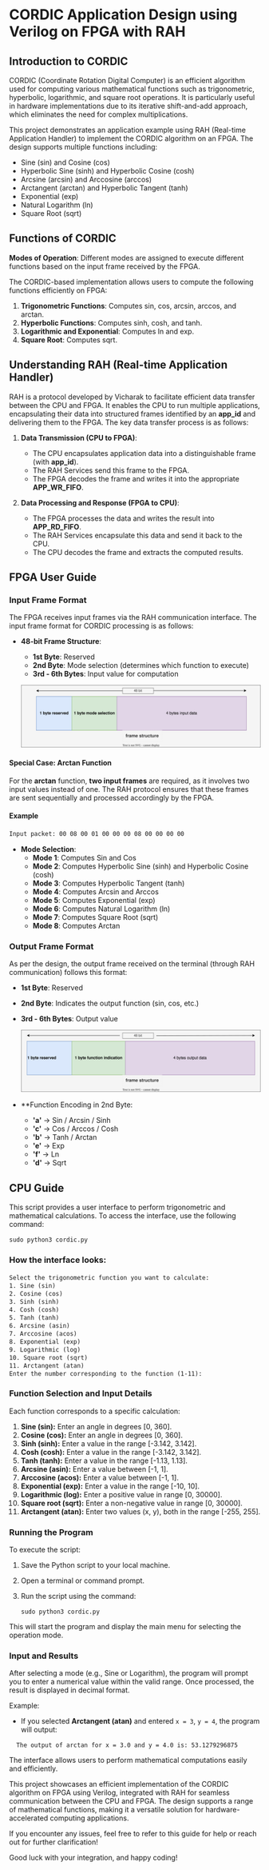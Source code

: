 # CORDIC Application Design using Verilog on FPGA with RAH

## Introduction to CORDIC
CORDIC (Coordinate Rotation Digital Computer) is an efficient algorithm used for computing various mathematical functions such as trigonometric, hyperbolic, logarithmic, and square root operations. It is particularly useful in hardware implementations due to its iterative shift-and-add approach, which eliminates the need for complex multiplications.

This project demonstrates an application example using RAH (Real-time Application Handler) to implement the CORDIC algorithm on an FPGA. The design supports multiple functions including:

- Sine (sin) and Cosine (cos)
- Hyperbolic Sine (sinh) and Hyperbolic Cosine (cosh)
- Arcsine (arcsin) and Arccosine (arccos)
- Arctangent (arctan) and Hyperbolic Tangent (tanh)
- Exponential (exp)
- Natural Logarithm (ln)
- Square Root (sqrt)

## Functions of CORDIC
 **Modes of Operation**: Different modes are assigned to execute different functions based on the input frame received by the FPGA.

The CORDIC-based implementation allows users to compute the following functions efficiently on FPGA:

1. **Trigonometric Functions**: Computes sin, cos, arcsin, arccos, and arctan.
2. **Hyperbolic Functions**: Computes sinh, cosh, and tanh.
3. **Logarithmic and Exponential**: Computes ln and exp.
4. **Square Root**: Computes sqrt.


## Understanding RAH (Real-time Application Handler)
RAH is a protocol developed by Vicharak to facilitate efficient data transfer between the CPU and FPGA. It enables the CPU to run multiple applications, encapsulating their data into structured frames identified by an **app_id** and delivering them to the FPGA. The key data transfer process is as follows:

1. **Data Transmission (CPU to FPGA)**:
   - The CPU encapsulates application data into a distinguishable frame (with **app_id**).
   - The RAH Services send this frame to the FPGA.
   - The FPGA decodes the frame and writes it into the appropriate **APP_WR_FIFO**.

2. **Data Processing and Response (FPGA to CPU)**:
   - The FPGA processes the data and writes the result into **APP_RD_FIFO**.
   - The RAH Services encapsulate this data and send it back to the CPU.
   - The CPU decodes the frame and extracts the computed results.

## FPGA User Guide

### Input Frame Format

The FPGA receives input frames via the RAH communication interface. The input frame format for CORDIC processing is as follows:

- **48-bit Frame Structure**:
  - **1st Byte**: Reserved
  - **2nd Byte**: Mode selection (determines which function to execute)
  - **3rd - 6th Bytes**: Input value for computation

  ![image](images/Input_data_frame_structure.svg)

#### Special Case: Arctan Function
For the **arctan** function, **two input frames** are required, as it involves two input values instead of one.
The RAH protocol ensures that these frames are sent sequentially and processed accordingly by the FPGA.

#### Example
```sh
Input packet: 00 08 00 01 00 00 00 08 00 00 00 00
```
- **Mode Selection**:
  - **Mode 1**: Computes Sin and Cos
  - **Mode 2**: Computes Hyperbolic Sine (sinh) and Hyperbolic Cosine (cosh)
  - **Mode 3**: Computes Hyperbolic Tangent (tanh)
  - **Mode 4**: Computes Arcsin and Arccos
  - **Mode 5**: Computes Exponential (exp)
  - **Mode 6**: Computes Natural Logarithm (ln)
  - **Mode 7**: Computes Square Root (sqrt)
  - **Mode 8**: Computes Arctan

### Output Frame Format
As per the design, the output frame received on the terminal (through RAH communication) follows this format:

- **1st Byte**: Reserved
- **2nd Byte**: Indicates the output function (sin, cos, etc.)
- **3rd - 6th Bytes**: Output value

  ![image](images/output_data_frame_structure.svg)

- **Function Encoding in 2nd Byte:
  - **'a'** → Sin / Arcsin / Sinh
  - **'c'** → Cos / Arccos / Cosh
  - **'b'** → Tanh / Arctan 
  - **'e'** → Exp
  - **'f'** → Ln
  - **'d'** → Sqrt

## CPU Guide

This script provides a user interface to perform trigonometric and mathematical calculations. To access the interface, use the following command:

```
sudo python3 cordic.py
```

### How the interface looks:

```
Select the trigonometric function you want to calculate:
1. Sine (sin)
2. Cosine (cos)
3. Sinh (sinh)
4. Cosh (cosh)
5. Tanh (tanh)
6. Arcsine (asin)
7. Arccosine (acos)
8. Exponential (exp)
9. Logarithmic (log)
10. Square root (sqrt)
11. Arctangent (atan)
Enter the number corresponding to the function (1-11):
```

### Function Selection and Input Details

Each function corresponds to a specific calculation:

1. **Sine (sin):** Enter an angle in degrees [0, 360].
2. **Cosine (cos):** Enter an angle in degrees [0, 360].
3. **Sinh (sinh):** Enter a value in the range [-3.142, 3.142].
4. **Cosh (cosh):** Enter a value in the range [-3.142, 3.142].
5. **Tanh (tanh):** Enter a value in the range [-1.13, 1.13].
6. **Arcsine (asin):** Enter a value between [-1, 1].
7. **Arccosine (acos):** Enter a value between [-1, 1].
8. **Exponential (exp):** Enter a value in the range [-10, 10].
9. **Logarithmic (log):** Enter a positive value in range [0, 30000].
10. **Square root (sqrt):** Enter a non-negative value in range [0, 30000].
11. **Arctangent (atan):** Enter two values (x, y), both in the range [-255, 255].

### Running the Program

To execute the script:

1. Save the Python script to your local machine.
2. Open a terminal or command prompt.
3. Run the script using the command:
   
   ```
   sudo python3 cordic.py 
   ```

This will start the program and display the main menu for selecting the operation mode.

### Input and Results

After selecting a mode (e.g., Sine or Logarithm), the program will prompt you to enter a numerical value within the valid range. Once processed, the result is displayed in decimal format.

Example:

- If you selected **Arctangent (atan)** and entered `x = 3`, `y = 4`, the program will output:
  
```
  The output of arctan for x = 3.0 and y = 4.0 is: 53.1279296875
```

The interface allows users to perform mathematical computations easily and efficiently.

This project showcases an efficient implementation of the CORDIC algorithm on FPGA using Verilog, integrated with
RAH for seamless communication between the CPU and FPGA. The design supports a range of mathematical functions, 
making it a versatile solution for hardware-accelerated computing applications.

If you encounter any issues, feel free to refer to this guide for help or reach out for further clarification!

Good luck with your integration, and happy coding!
